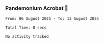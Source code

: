 ### Pandemonium Acrobat 🤸

<!--START_SECTION:waka-->

```all_time
From: 06 August 2025 - To: 13 August 2025

Total Time: 0 secs

No activity tracked
```

<!--END_SECTION:waka-->
